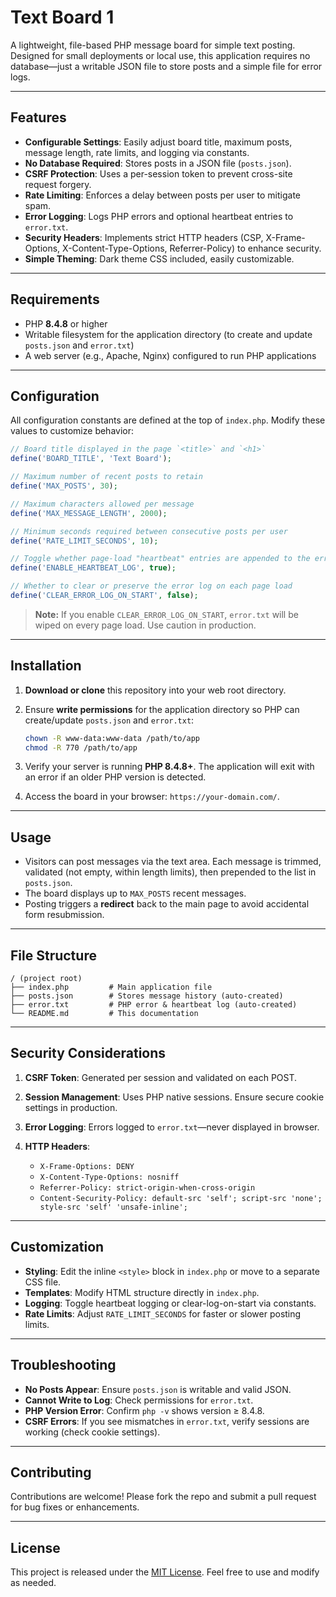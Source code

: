 # Text Board 1

A lightweight, file-based PHP message board for simple text posting. Designed for small deployments or local use, this application requires no database—just a writable JSON file to store posts and a simple file for error logs.

---

## Features

* **Configurable Settings**: Easily adjust board title, maximum posts, message length, rate limits, and logging via constants.
* **No Database Required**: Stores posts in a JSON file (`posts.json`).
* **CSRF Protection**: Uses a per-session token to prevent cross-site request forgery.
* **Rate Limiting**: Enforces a delay between posts per user to mitigate spam.
* **Error Logging**: Logs PHP errors and optional heartbeat entries to `error.txt`.
* **Security Headers**: Implements strict HTTP headers (CSP, X-Frame-Options, X-Content-Type-Options, Referrer-Policy) to enhance security.
* **Simple Theming**: Dark theme CSS included, easily customizable.

---

## Requirements

* PHP **8.4.8** or higher
* Writable filesystem for the application directory (to create and update `posts.json` and `error.txt`)
* A web server (e.g., Apache, Nginx) configured to run PHP applications

---

## Configuration

All configuration constants are defined at the top of `index.php`. Modify these values to customize behavior:

```php
// Board title displayed in the page `<title>` and `<h1>`
define('BOARD_TITLE', 'Text Board');

// Maximum number of recent posts to retain
define('MAX_POSTS', 30);

// Maximum characters allowed per message
define('MAX_MESSAGE_LENGTH', 2000);

// Minimum seconds required between consecutive posts per user
define('RATE_LIMIT_SECONDS', 10);

// Toggle whether page-load "heartbeat" entries are appended to the error log
define('ENABLE_HEARTBEAT_LOG', true);

// Whether to clear or preserve the error log on each page load
define('CLEAR_ERROR_LOG_ON_START', false);
```

> **Note:** If you enable `CLEAR_ERROR_LOG_ON_START`, `error.txt` will be wiped on every page load. Use caution in production.

---

## Installation

1. **Download or clone** this repository into your web root directory.
2. Ensure **write permissions** for the application directory so PHP can create/update `posts.json` and `error.txt`:

   ```bash
   chown -R www-data:www-data /path/to/app
   chmod -R 770 /path/to/app
   ```
3. Verify your server is running **PHP 8.4.8+**. The application will exit with an error if an older PHP version is detected.
4. Access the board in your browser: `https://your-domain.com/`.

---

## Usage

* Visitors can post messages via the text area. Each message is trimmed, validated (not empty, within length limits), then prepended to the list in `posts.json`.
* The board displays up to `MAX_POSTS` recent messages.
* Posting triggers a **redirect** back to the main page to avoid accidental form resubmission.

---

## File Structure

```
/ (project root)
├── index.php         # Main application file
├── posts.json        # Stores message history (auto-created)
├── error.txt         # PHP error & heartbeat log (auto-created)
└── README.md         # This documentation
```

---

## Security Considerations

1. **CSRF Token**: Generated per session and validated on each POST.
2. **Session Management**: Uses PHP native sessions. Ensure secure cookie settings in production.
3. **Error Logging**: Errors logged to `error.txt`—never displayed in browser.
4. **HTTP Headers**:

   * `X-Frame-Options: DENY`
   * `X-Content-Type-Options: nosniff`
   * `Referrer-Policy: strict-origin-when-cross-origin`
   * `Content-Security-Policy: default-src 'self'; script-src 'none'; style-src 'self' 'unsafe-inline';`

---

## Customization

* **Styling**: Edit the inline `<style>` block in `index.php` or move to a separate CSS file.
* **Templates**: Modify HTML structure directly in `index.php`.
* **Logging**: Toggle heartbeat logging or clear-log-on-start via constants.
* **Rate Limits**: Adjust `RATE_LIMIT_SECONDS` for faster or slower posting limits.

---

## Troubleshooting

* **No Posts Appear**: Ensure `posts.json` is writable and valid JSON.
* **Cannot Write to Log**: Check permissions for `error.txt`.
* **PHP Version Error**: Confirm `php -v` shows version ≥ 8.4.8.
* **CSRF Errors**: If you see mismatches in `error.txt`, verify sessions are working (check cookie settings).

---

## Contributing

Contributions are welcome! Please fork the repo and submit a pull request for bug fixes or enhancements.

---

## License

This project is released under the [MIT License](LICENSE). Feel free to use and modify as needed.
